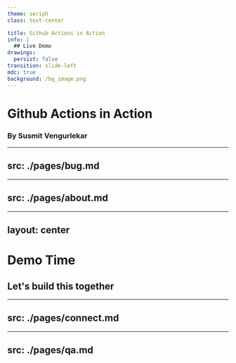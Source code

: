 ```yaml
---
theme: seriph
class: text-center

title: Github Actions in Action
info: |
  ## Live Demo
drawings:
  persist: false
transition: slide-left
mdc: true
background: /bg_image.png
---
```


# Github Actions in Action

### By Susmit Vengurlekar


---
src: ./pages/bug.md
---


---
src: ./pages/about.md
---

---
layout: center
---

# Demo Time
## Let's build this together


---
src: ./pages/connect.md
---

---
src: ./pages/qa.md
---
